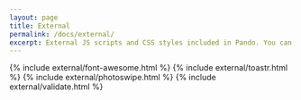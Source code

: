 ```yaml
---
layout: page
title: External
permalink: /docs/external/
excerpt: External JS scripts and CSS styles included in Pando. You can get some information about the included versions, and basic use.
---
```


{% include external/font-awesome.html %}
{% include external/toastr.html %}
{% include external/photoswipe.html %}
{% include external/validate.html %} 
